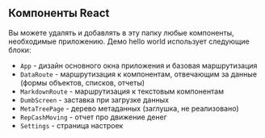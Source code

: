 ## Компоненты React
Вы можете удалять и добавлять в эту папку любые компоненты, необходимые приложению. Демо hello world использует следующие блоки:
- `App` - дизайн основного окна приложения и базовая маршрутизация
- `DataRoute` - маршрутизация к компонентам, отвечающим за данные (формы объектов, списков, отчеты)
- `MarkdownRoute` - маршрутизация к текстовым компонентам
- `DumbScreen` - заставка при загрузке данных
- `MetaTreePage` - дерево метаданных (заглушка, не реализовано)
- `RepCashMoving` - отчет про движение денег
- `Settings` - страница настроек 

